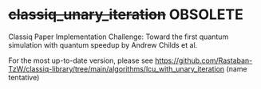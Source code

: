 # ~~classiq_unary_iteration~~ OBSOLETE
Classiq Paper Implementation Challenge: Toward the first quantum simulation with quantum speedup by Andrew Childs et al.

For the most up-to-date version, please see https://github.com/Rastaban-TzW/classiq-library/tree/main/algorithms/lcu_with_unary_iteration (name tentative)
